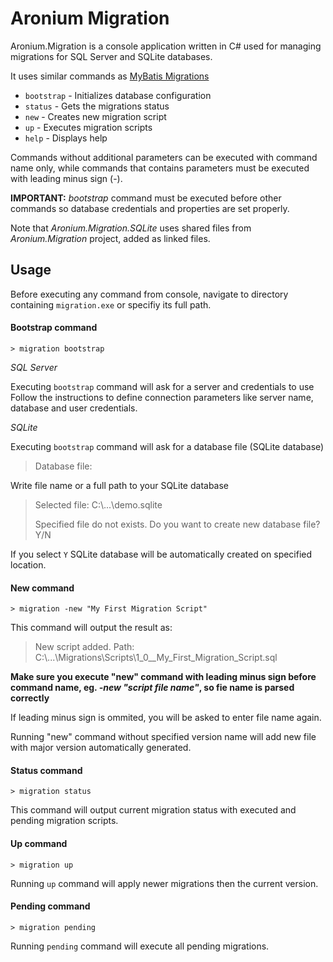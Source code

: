 # Aronium Migration

Aronium.Migration is a console application written in C# used for managing migrations for SQL Server and SQLite databases.

It uses similar commands as [MyBatis Migrations](http://www.mybatis.org/migrations/)

 * `bootstrap` - Initializes database configuration
 * `status` - Gets the migrations status
 * `new` - Creates new migration script
 * `up` - Executes migration scripts 
 * `help` - Displays help

Commands without additional parameters can be executed with command name only, while commands that contains parameters must be executed with leading minus sign (-).

**IMPORTANT:** *bootstrap* command must be executed before other commands so database credentials and properties are set properly.

Note that *Aronium.Migration.SQLite* uses shared files from *Aronium.Migration* project, added as linked files.

## Usage

Before executing any command from console, navigate to directory containing `migration.exe` or specifiy its full path. 

#### Bootstrap command
```
> migration bootstrap
```
*SQL Server*

Executing `bootstrap` command will ask for a server and credentials to use
Follow the instructions to define connection parameters like server name, database and user credentials.

*SQLite*

Executing `bootstrap` command will ask for a database file (SQLite database)

> Database file:

Write file name or a full path to your SQLite database
> Selected file: C:\\...\demo.sqlite
> 
> Specified file do not exists. Do you want to create new database file? Y/N

If you select `Y` SQLite database will be automatically created on specified location.

#### New command
```
> migration -new "My First Migration Script"
```
This command will output the result as:
> New script added. Path: C:\\...\Migrations\Scripts\1_0__My_First_Migration_Script.sql

**Make sure you execute "new" command with leading minus sign before command name, eg. *-new "script file name"*, so fie name is parsed correctly**

If leading minus sign is ommited, you will be asked to enter file name again.

Running "new" command without specified version name will add new file with major version automatically generated.

#### Status command
```
> migration status
```
This command will output current migration status with executed and pending migration scripts.

#### Up command
```
> migration up
```
Running `up` command will apply newer migrations then the current version.


#### Pending command
```
> migration pending
```
Running `pending` command will execute all pending migrations.
